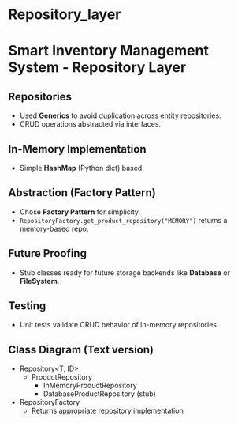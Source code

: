 # Repository_layer
# Smart Inventory Management System - Repository Layer

## Repositories
- Used **Generics** to avoid duplication across entity repositories.
- CRUD operations abstracted via interfaces.

## In-Memory Implementation
- Simple **HashMap** (Python dict) based.

## Abstraction (Factory Pattern)
- Chose **Factory Pattern** for simplicity.
- `RepositoryFactory.get_product_repository("MEMORY")` returns a memory-based repo.

## Future Proofing
- Stub classes ready for future storage backends like **Database** or **FileSystem**.

## Testing
- Unit tests validate CRUD behavior of in-memory repositories.

## Class Diagram (Text version)
- Repository<T, ID>
  - ProductRepository
    - InMemoryProductRepository
    - DatabaseProductRepository (stub)
- RepositoryFactory
  - Returns appropriate repository implementation
